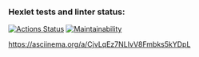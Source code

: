 ### Hexlet tests and linter status:
[![Actions Status](https://github.com/rizhik356/frontend-project-44/workflows/hexlet-check/badge.svg)](https://github.com/rizhik356/frontend-project-44/actions)
[![Maintainability](https://api.codeclimate.com/v1/badges/2bfba918a065448242d2/maintainability)](https://codeclimate.com/github/rizhik356/frontend-project-44/maintainability)

https://asciinema.org/a/CjvLqEz7NLIvV8Fmbks5kYDpL